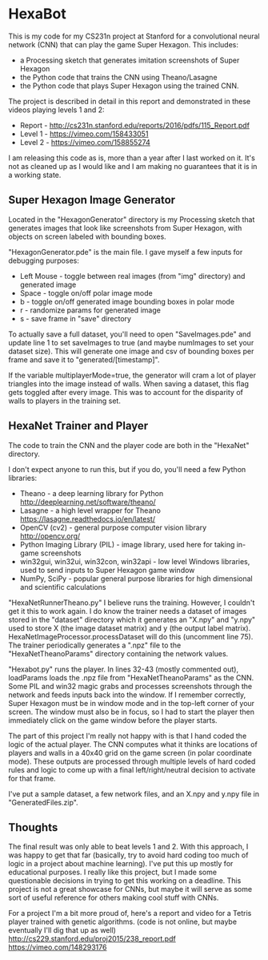 # HexaBot

This is my code for my CS231n project at Stanford for a convolutional neural network (CNN) that can play the game Super Hexagon. This includes:
- a Processing sketch that generates imitation screenshots of Super Hexagon
- the Python code that trains the CNN using Theano/Lasagne
- the Python code that plays Super Hexagon using the trained CNN.

The project is described in detail in this report and demonstrated in these videos playing levels 1 and 2:
- Report - http://cs231n.stanford.edu/reports/2016/pdfs/115_Report.pdf
- Level 1 - https://vimeo.com/158433051
- Level 2 - https://vimeo.com/158855274

I am releasing this code as is, more than a year after I last worked on it. It's not as cleaned up as I would like and I am making no guarantees that it is in a working state. 

## Super Hexagon Image Generator

Located in the "HexagonGenerator" directory is my Processing sketch that generates images that look like screenshots from Super Hexagon, with objects on screen labeled with bounding boxes. 

"HexagonGenerator.pde" is the main file. I gave myself a few inputs for debugging purposes:
- Left Mouse - toggle between real images (from "img" directory) and generated image
- Space - toggle on/off polar image mode
- b - toggle on/off generated image bounding boxes in polar mode
- r - randomize params for generated image
- s - save frame in "save" directory

To actually save a full dataset, you'll need to open "SaveImages.pde" and update line 1 to set saveImages to true (and maybe numImages to set your dataset size). This will generate one image and csv of bounding boxes per frame and save it to "generated/[timestamp]".

If the variable multiplayerMode=true, the generator will cram a lot of player triangles into the image instead of walls. When saving a dataset, this flag gets toggled after every image. This was to account for the disparity of walls to players in the training set.

## HexaNet Trainer and Player

The code to train the CNN and the player code are both in the "HexaNet" directory.

I don't expect anyone to run this, but if you do, you'll need a few Python libraries:
- Theano - a deep learning library for Python http://deeplearning.net/software/theano/
- Lasagne - a high level wrapper for Theano https://lasagne.readthedocs.io/en/latest/
- OpenCV (cv2) - general purpose computer vision library http://opencv.org/
- Python Imaging Library (PIL) - image library, used here for taking in-game screenshots
- win32gui, win32ui, win32con, win32api - low level Windows libraries, used to send inputs to Super Hexagon game window
- NumPy, SciPy - popular general purpose libraries for high dimensional and scientific calculations

"HexaNetRunnerTheano.py" I believe runs the training. However, I couldn't get it this to work again. I do know the trainer needs a dataset of images stored in the "dataset" directory which it generates an "X.npy" and "y.npy" used to store X (the image dataset matrix) and y (the output label matrix). HexaNetImageProcessor.processDataset will do this (uncomment line 75). The trainer periodically generates a ".npz" file to the "HexaNetTheanoParams" directory containing the network values.

"Hexabot.py" runs the player. In lines 32-43 (mostly commented out), loadParams loads the .npz file from "HexaNetTheanoParams" as the CNN. Some PIL and win32 magic grabs and processes screenshots through the network and feeds inputs back into the window. If I remember correctly, Super Hexagon must be in window mode and in the top-left corner of your screen. The window must also be in focus, so I had to start the player then immediately click on the game window before the player starts.

The part of this project I'm really not happy with is that I hand coded the logic of the actual player. The CNN computes what it thinks are locations of players and walls in a 40x40 grid on the game screen (in polar coordinate mode). These outputs are processed through multiple levels of hard coded rules and logic to come up with a final left/right/neutral decision to activate for that frame.

I've put a sample dataset, a few network files, and an X.npy and y.npy file in "GeneratedFiles.zip".

## Thoughts

The final result was only able to beat levels 1 and 2. With this approach, I was happy to get that far (basically, try to avoid hard coding too much of logic in a project about machine learning). I've put this up mostly for educational purposes. I really like this project, but I made some questionable decisions in trying to get this working on a deadline. This project is not a great showcase for CNNs, but maybe it will serve as some sort of useful reference for others making cool stuff with CNNs. 

For a project I'm a bit more proud of, here's a report and video for a Tetris player trained with genetic algorithms. (code is not online, but maybe eventually I'll dig that up as well) http://cs229.stanford.edu/proj2015/238_report.pdf https://vimeo.com/148293176